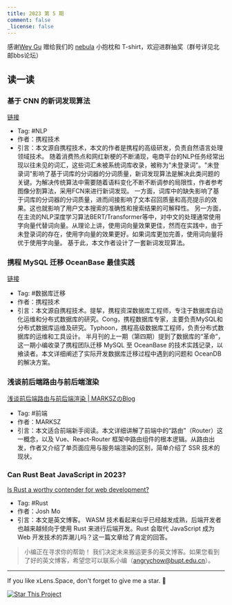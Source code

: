 ```yaml
---
title: 2023 第 5 期
comment: false
_license: false
---
```


感谢[Wey Gu](https://github.com/wey-gu) 赠给我们的 [nebula](https://github.com/vesoft-inc/nebula) 小抱枕和 T-shirt，欢迎进群抽奖（群号详见北邮bbs论坛）

## 读一读

### 基于 CNN 的新词发现算法

[链接](https://mp.weixin.qq.com/s?__biz=MjM5MDI3MjA5MQ==&mid=2697273648&idx=1&sn=b262832de1e4c29a887b961787bdde2e&chksm=8376de04b40157128bf9c545507db8ae75d89adfa0b04e0aef0d008e1841f379dcc10f17c303&mpshare=1&scene=23&srcid=0506OqsO9UJ9RVmnZyTDsbVo&sharer_sharetime=1683374710004&sharer_shareid=39eb9708e014efe369ca04899a675053#rd)

- Tag: #NLP 
- 作者：携程技术
- 引言：本文源自携程技术，本文的作者是携程的高级研发，负责自然语言处理领域技术。
随着消费热点和网红新梗的不断涌现，电商平台的NLP任务经常出现以往未见的词汇，这些词汇未被系统词库收录，被称为"未登录词"。"未登录词"影响了基于词库的分词器的分词质量，新词发现算法是解决此类问题的关键。为解决传统算法中需要随着语料变化不断不断调参的局限性，作者参考图像分割算法，采用FCN来进行新词发现。
一方面，词库中的缺失影响了基于词库的分词器的分词质量，进而间接影响了文本召回质量和高亮提示的效果。这也就影响了用户文本搜索的准确性和搜索结果的可解释性。
另一方面，在主流的NLP深度学习算法BERT/Transformer等中，对中文的处理通常使用字向量代替词向量。从理论上讲，使用词向量效果更佳，然而在实践中，由于未登录词的存在，使用字向量的效果更好。如果词库更加完善，使用词向量将优于使用字向量。
基于此，本文作者设计了一套新词发现算法。

### 携程 MySQL 迁移 OceanBase 最佳实践

[链接](https://mp.weixin.qq.com/s?__biz=MjM5MDI3MjA5MQ==&mid=2697274232&idx=1&sn=c3177fb71989308d4751d9946fbcc436&chksm=8376dc4cb401555ac23322dd44499ec4e230ec6a96181de923868a09e31bf8335a6b72aee321&mpshare=1&scene=23&srcid=05066QpI2UlrUApjGF9xHZ2V&sharer_sharetime=1683374741507&sharer_shareid=39eb9708e014efe369ca04899a675053#rd)

- Tag: #数据库迁移 
- 作者：携程技术
- 引言：本文源自携程技术。提挈，携程资深数据库工程师，专注于数据库自动化运维和分布式数据库的研究。Cong，携程数据库专家，主要负责MySQL和分布式数据库运维及研究。Typhoon，携程高级数据库工程师，负责分布式数据库的运维和工具设计。
半月刊的上一期（第四期）提到了数据库的“革命”，这一期小编收录了携程团队迁移 MySQL 至 OceanBase 的技术实践记录，以飨读者。本文详细阐述了实际开发数据库迁移过程中遇到的问题和 OceanDB 的解决方案。

### 浅谈前后端路由与前后端渲染

[浅谈前后端路由与前后端渲染 \| MARKSZのBlog](https://molunerfinn.com/fe-be-router-render)

- Tag: #前端 
- 作者：MARKSZ
- 引言：本文适合前端新手阅读。本文详细讲解了前端中的“路由”（Router）这一概念，以及 Vue、React-Router 框架中路由组件的根本逻辑。从路由出发，作者又介绍了单页面应用与服务端渲染的区别，简单介绍了 SSR 技术的现状。

### Can Rust Beat JavaScript in 2023?

[Is Rust a worthy contender for web development?](https://joshmo.hashnode.dev/can-rust-beat-javascript-in-2023)

- Tag: #Rust 
- 作者：Josh Mo
- 引言：本文是英文博客。 WASM 技术看起来似乎已经越发成熟，后端开发者也越来越倾向于使用 Rust 来进行后端开发。Rust 会取代 JavaScript 成为 Web 开发技术的弄潮儿吗？这一篇文章给了肯定的回答。

> 小编正在寻求你的帮助！ 我们决定未来搬运更多的英文博客。如果您看到了好的英文博客，希望您可以联系小编（angrychow@bupt.edu.cn）。

---

If you like xLens.Space, don't forget to give me a star. :star2:

[![Star This Project](https://img.shields.io/github/stars/xLensSpace/xlensspace.github.io?label=Stars&style=social)](https://github.com/xLensSpace/xlensspace.github.io)